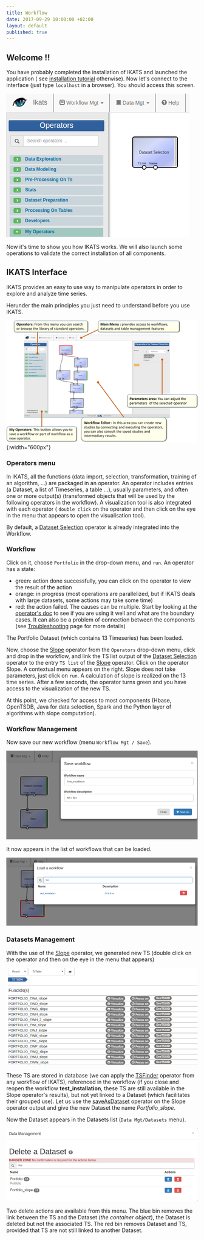 ```yaml
---
title: Workflow
date: 2017-09-29 10:00:00 +02:00
layout: default
published: true
---
```



Welcome !!
-------------------------
You have probably completed the installation of IKATS and launched the application ( see
  <a href="https://github.com/IKATS/ikats-sandbox">installation tutorial</a> otherwise). Now let's connect to the interface (just type `localhost` in a browser). You should access this screen.

![Texte alternatif](/img/tuto00/DatasetSelection.png "Default screen interface")

Now it's time to show you how IKATS works. We will also launch some operations to validate the correct installation of all components.


## IKATS Interface

IKATS provides an easy to use way to manipulate operators in order to explore and analyze time series.

Herunder the main principles you just need to understand before you use IKATS.

![Texte alternatif](/img/ikats_interface.png "IKATS interface"){:width="600px"}


### Operators menu

In IKATS, all the functions (data import, selection, transformation, training of an algorithm, ...) are packaged in an operator. An operator includes entries (a Dataset, a list of Timeseries, a table ...), usually parameters, and often one or more output(s) (transformed objects that will be used by the following operators in the workflow). A visualization tool is also integrated with each operator ( `double click` on the operator and then click on the eye in the menu that appears to open the visualisation tool).

By default, a [Dataset Selection](/doc/operators/DatasetSelection.html) operator is already integrated into the Workflow.

### Workflow

Click on it, choose `Portfolio` in the drop-down menu, and `run`.
An operator has a state:
- green: action done successfully, you can click on the operator to view the result of the action
- orange: in progress (most operations are parallelized, but if IKATS deals with large datasets, some actions may take some time)
- red: the action failed. The causes can be multiple. Start by looking at the [operator's doc](/operators.html) to see if you are using it well and what are the boundary cases. It can also be a problem of connection between the components (see [Troubleshooting](https://github.com/IKATS/ikats-sandbox/blob/master/TROUBLESHOOTING.md) page for more details)

The Portfolio Dataset (which contains 13 Timeseries) has been loaded.

Now, choose the [Slope](/doc/operators/slope.html) operator from the `Operators` drop-down menu, click and drop in the workflow, and link the TS list output of the [Dataset Selection](/doc/operators/datasetSelection.html) operator to the entry `TS list` of the [Slope](/doc/operators/slope.html) operator. Click on the operator Slope. A contextual menu appears on the right. Slope does not take parameters, just click on `run`. A calculation of slope is realized on the 13 time series. After a few seconds, the operator turns green and you have access to the visualization of the new TS.

At this point, we checked for access to most components (Hbase, OpenTSDB, Java for data selection, Spark and the Python layer of algorithms with slope computation).


### Workflow Management

Now save our new workflow (menu `Workflow Mgt / Save`).

![Texte alternatif](/img/tuto00/SaveWorkflow.png "Save Workflow")

It now appears in the list of workflows that can be loaded.

![Texte alternatif](/img/tuto00/loadWorkflow.png "Save Workflow")

### Datasets Management

With the use of the [Slope](/doc/operators/slope.html) operator, we generated new TS (double click on the operator and then on the eye in the menu that appears)

![Texte alternatif](/img/tuto00/newTSSlope.png "TS created by slope")

These TS are stored in database (we can apply the [TSFinder](/doc/operators/tsFinder.html) operator from any workflow of IKATS), referenced in the workflow (if you close and reopen the workflow **test_installation**, these TS are still available in the Slope operator's results), but not yet linked to a Dataset (which facilitates their grouped use). Let us use the [saveAsDataset](/doc/operators/saveAsDataset.html) operator on the Slope operator output and give the new Dataset the name *Portfolio_slope*.

Now the Dataset appears in the Datasets list (`Data Mgt/Datasets` menu).

![Texte alternatif](/img/tuto00/deleteDataset.png "Menu delete a dataset")

Two delete actions are available from this menu. The blue bin removes the link between the TS and the Dataset (*the container object*), the Dataset is deleted but not the associated TS. The red bin removes Dataset and TS, provided that TS are not still linked to another Dataset.
